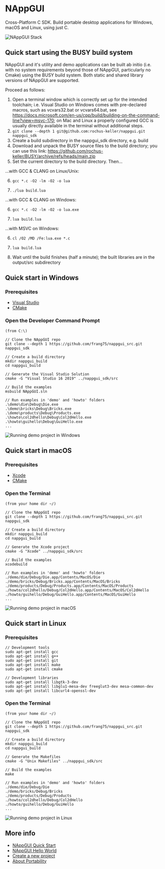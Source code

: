 # NAppGUI
Cross-Platform C SDK. Build portable desktop applications for Windows, macOS and Linux, using just C.

![NAppGUI Stack](https://nappgui.com/img/start/nappgui_stack.png)

## Quick start using the BUSY build system

NAppGUI and it's utility and demo applications can be built ab initio (i.e. with no system requirements 
beyond those of NAppGUI, particularly no Cmake) using the BUSY build system. Both static and shared 
library versions of NAppGUI are supported.

Proceed as follows:

1) Open a terminal window which is correctly set up for the intended toolchain; i.e. Visual Studio on Windows
comes with pre-declared macros, such as vcvars32.bat or vcvars64.bat, see https://docs.microsoft.com/en-us/cpp/build/building-on-the-command-line?view=msvc-170; on Mac and Linux a properly configured GCC is usually directly available in the terminal without additional steps.
2) `git clone --depth 1 git@github.com:rochus-keller/nappgui.git nappgui_sdk`
3) Create a build subdirectory in the nappgui_sdk directory, e.g. build
4) Download and unpack the BUSY source files to the build directory; you can use this link: https://github.com/rochus-keller/BUSY/archive/refs/heads/main.zip
5) Set the current directory to the build directory.
Then...

...with GCC & CLANG on Linux/Unix:

6) `gcc *.c -O2 -lm -O2 -o lua`

7) `./lua build.lua`

...with GCC & CLANG on Windows:

6) `gcc *.c -O2 -lm -O2 -o lua.exe`

7) `lua build.lua`

...with MSVC on Windows:

6) `cl /O2 /MD /Fe:lua.exe *.c`

7) `lua build.lua`

8) Wait until the build finishes (half a minute); the built libraries are in the output/src subdirectory

## Quick start in Windows

### Prerequisites
- [Visual Studio](https://visualstudio.microsoft.com/vs/)
- [CMake](https://cmake.org/download/)

### Open the Developer Command Prompt
```
(from C:\)

// Clone the NAppGUI repo
git clone --depth 1 https://github.com/frang75/nappgui_src.git nappgui_sdk

// Create a build directory
mkdir nappgui_build
cd nappgui_build

// Generate the Visual Studio Solution
cmake -G "Visual Studio 16 2019" ../nappgui_sdk/src

// Build the examples
msbuild NAppGUI.sln

// Run examples in 'demo' and 'howto' folders
.\demo\die\Debug\Die.exe
.\demo\bricks\Debug\Bricks.exe
.\demo\products\Debug\Products.exe
.\howto\col2dhello\Debug\Col2dHello.exe
.\howto\guihello\Debug\GuiHello.exe
...
```
![Running demo project in Windows](https://nappgui.com/img/start/run_demo_windows.png)

## Quick start in macOS

### Prerequisites
- [Xcode](https://developer.apple.com/xcode/)
- [CMake](https://cmake.org/download/)

### Open the Terminal
```
(from your home dir ~/)

// Clone the NAppGUI repo
git clone --depth 1 https://github.com/frang75/nappgui_src.git nappgui_sdk

// Create a build directory
mkdir nappgui_build
cd nappgui_build

// Generate the Xcode project
cmake -G "Xcode" ../nappgui_sdk/src

// Build the examples
xcodebuild

// Run examples in 'demo' and 'howto' folders
./demo/die/Debug/Die.app/Contents/MacOS/Die
./demo/bricks/Debug/Bricks.app/Contents/MacOS/Bricks
./demo/products/Debug/Products.app/Contents/MacOS/Products
./howto/col2dhello/Debug/Col2dHello.app/Contents/MacOS/Col2dHello
./howto/guihello/Debug/GuiHello.app/Contents/MacOS/GuiHello
...
```
![Running demo project in macOS](https://nappgui.com/img/start/run_demo_macos.png)

## Quick start in Linux

### Prerequisites
```
// Development tools
sudo apt-get install gcc
sudo apt-get install g++
sudo apt-get install git
sudo apt-get install make
sudo apt-get install cmake

// Development libraries
sudo apt-get install libgtk-3-dev
sudo apt-get install libglu1-mesa-dev freeglut3-dev mesa-common-dev
sudo apt-get install libcurl4-openssl-dev
```
### Open the Terminal
```
(from your home dir ~/)

// Clone the NAppGUI repo
git clone --depth 1 https://github.com/frang75/nappgui_src.git nappgui_sdk

// Create a build directory
mkdir nappgui_build
cd nappgui_build

// Generate the Makefiles
cmake -G "Unix Makefiles" ../nappgui_sdk/src

// Build the examples
make

// Run examples in 'demo' and 'howto' folders
./demo/die/Debug/Die
./demo/bricks/Debug/Bricks
./demo/products/Debug/Products
./howto/col2dhello/Debug/Col2dHello
./howto/guihello/Debug/GuiHello
...
```
![Running demo project in Linux](https://nappgui.com/img/start/run_demo_linux.png)

## More info
- [NAppGUI Quick Start](https://nappgui.com/en/start/quick.html)
- [NAppGUI Hello World](https://nappgui.com/en/start/hello.html)
- [Create a new project](https://nappgui.com/en/start/newprj.html)
- [About Portability](https://nappgui.com/en/start/win_mac_linux.html)
